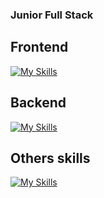 ### Junior Full Stack
## Frontend
[![My Skills](https://skillicons.dev/icons?i=js,html,css,react,bootstrap)](https://skillicons.dev)
## Backend
[![My Skills](https://skillicons.dev/icons?i=nodejs,mongodb,expressjs,firebase,mysql)](https://skillicons.dev)
## Others skills
[![My Skills](https://skillicons.dev/icons?i=java,python,cpp,c,git)](https://skillicons.dev)

<!---
SbleitZ/SbleitZ is a ✨ special ✨ repository because its `README.md` (this file) appears on your GitHub profile.
You can click the Preview link to take a look at your changes.
--->
